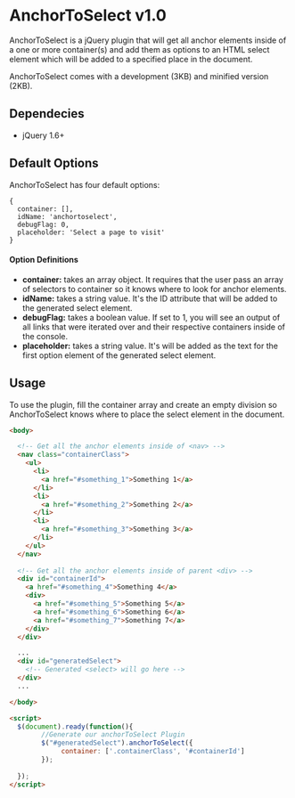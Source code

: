 AnchorToSelect v1.0
==============
<p>AnchorToSelect is a jQuery plugin that will get all anchor elements inside of a one or more container(s) and add them as options to an HTML select element which will be added to a specified place in the document.<p>
<p>AnchorToSelect comes with a development (3KB) and minified version (2KB).</p>

<h2>Dependecies</h2>
<ul>
<li>jQuery 1.6+</li>
</ul>

<h2>Default Options</h2>
<p>AnchorToSelect has four default options:</p>

```
{
  container: [],
  idName: 'anchortoselect',
  debugFlag: 0,
  placeholder: 'Select a page to visit'
}
```

<h4>Option Definitions</h4>
<ul>
<li><strong>container:</strong> takes an array object. It requires that the user pass an array of selectors to container so it knows where to look for anchor elements.</li>
<li><strong>idName:</strong> takes a string value. It's the ID attribute that will be added to the generated select element.</li>
<li><strong>debugFlag:</strong> takes a boolean value. If set to 1, you will see an output of all links that were iterated over and their respective containers inside of the console.</li>
<li><strong>placeholder:</strong> takes a string value. It's will be added as the text for the first option element of the generated select element.</li>
</ul>

<h2>Usage</h2>
<p>To use the plugin, fill the container array and create an empty division so AnchorToSelect knows where to place the select element in the document.</p>

```html
<body>

  <!-- Get all the anchor elements inside of <nav> -->
  <nav class="containerClass">
    <ul>
      <li>
        <a href="#something_1">Something 1</a>
      </li>
      <li>
        <a href="#something_2">Something 2</a>
      </li>
      <li>
        <a href="#something_3">Something 3</a>
      </li>
    </ul>
  </nav>
  
  <!-- Get all the anchor elements inside of parent <div> -->
  <div id="containerId">
    <a href="#something_4">Something 4</a>
    <div>
      <a href="#something_5">Something 5</a>
      <a href="#something_6">Something 6</a>
      <a href="#something_7">Something 7</a>
    </div>
  </div>

  ...
  <div id="generatedSelect">
    <!-- Generated <select> will go here -->
  </div>
  ...

</body>

<script>
  $(document).ready(function(){   
  		//Generate our anchorToSelect Plugin
  		$("#generatedSelect").anchorToSelect({
  			 container: ['.containerClass', '#containerId']
  		});
  		    	
  });
</script>
```





